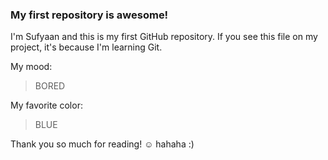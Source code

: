 ### My first repository is awesome!

I'm Sufyaan and this is my first GitHub repository.
If you see this file on my project, it's because I'm learning Git.

My mood:

> BORED

My favorite color:

> BLUE

Thank you so much for reading! ☺ hahaha :)
